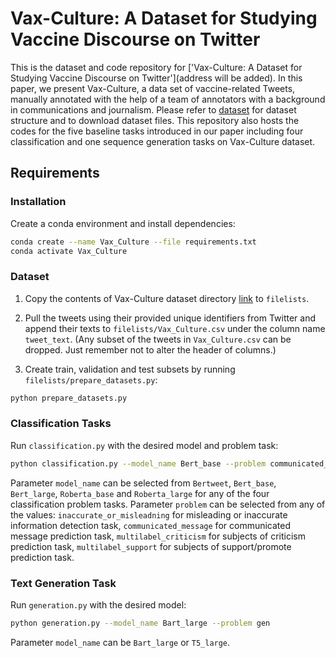 # Vax-Culture: A Dataset for Studying Vaccine Discourse on Twitter
This is the dataset and code repository for ['Vax-Culture: A Dataset for Studying Vaccine Discourse on Twitter'](address will be added). In this paper, we present Vax-Culture, a data set of vaccine-related Tweets, manually annotated with the help of a team of annotators with a background in communications and journalism. Please refer to [dataset](https://github.com/mrzarei5/Vax-Culture/dataset) for dataset structure and to download dataset files. This repository also hosts the codes for the five baseline tasks introduced in our paper including four classification and one sequence generation tasks on Vax-Culture dataset.

## Requirements
### Installation
Create a conda environment and install dependencies:
```bash
conda create --name Vax_Culture --file requirements.txt
conda activate Vax_Culture
```

### Dataset
1. Copy the contents of Vax-Culture dataset directory [link]('https://github.com/mrzarei5/Vax-Culture/dataset') to `filelists`. 

2. Pull the tweets using their provided unique identifiers from Twitter and append their texts to `filelists/Vax_Culture.csv` under the column name `tweet_text`. (Any subset of the tweets in `Vax_Culture.csv` can be dropped. Just remember not to alter the header of columns.)

3. Create train, validation and test subsets by running `filelists/prepare_datasets.py`:
```bash
python prepare_datasets.py
```

### Classification Tasks
Run `classification.py` with the desired model and problem task:
```bash
python classification.py --model_name Bert_base --problem communicated_message
```
Parameter `model_name` can be selected from `Bertweet`, `Bert_base`, `Bert_large`, `Roberta_base` and `Roberta_large` for any of the four classification problem tasks.
Parameter `problem` can be selected from any of the values: `inaccurate_or_misleadning` for misleading or inaccurate information detection task, `communicated_message` for communicated message prediction task, `multilabel_criticism` for subjects of criticism prediction task, `multilabel_support` for subjects of support/promote prediction task.

### Text Generation Task
Run `generation.py` with the desired model:
```bash
python generation.py --model_name Bart_large --problem gen
```
Parameter `model_name` can be `Bart_large` or `T5_large`.







